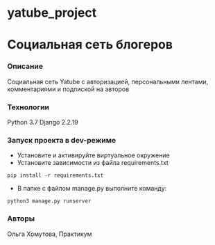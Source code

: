 # yatube_project

# Социальная сеть блогеров
### Описание
Социальная сеть Yatube с авторизацией, персональными лентами, комментариями и подпиской на авторов
### Технологии
Python 3.7
Django 2.2.19
### Запуск проекта в dev-режиме
- Установите и активируйте виртуальное окружение
- Установите зависимости из файла requirements.txt
```
pip install -r requirements.txt
``` 
- В папке с файлом manage.py выполните команду:
```
python3 manage.py runserver
```
### Авторы
Ольга Хомутова, Практикум 
